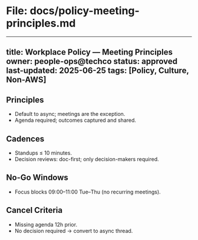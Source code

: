 # File: docs/policy-meeting-principles.md
---
title: Workplace Policy — Meeting Principles
owner: people-ops@techco
status: approved
last-updated: 2025-06-25
tags: [Policy, Culture, Non-AWS]
---

## Principles
- Default to async; meetings are the exception.
- Agenda required; outcomes captured and shared.

## Cadences
- Standups ≤ 10 minutes.
- Decision reviews: doc-first; only decision-makers required.

## No-Go Windows
- Focus blocks 09:00–11:00 Tue–Thu (no recurring meetings).

## Cancel Criteria
- Missing agenda 12h prior.
- No decision required → convert to async thread.
